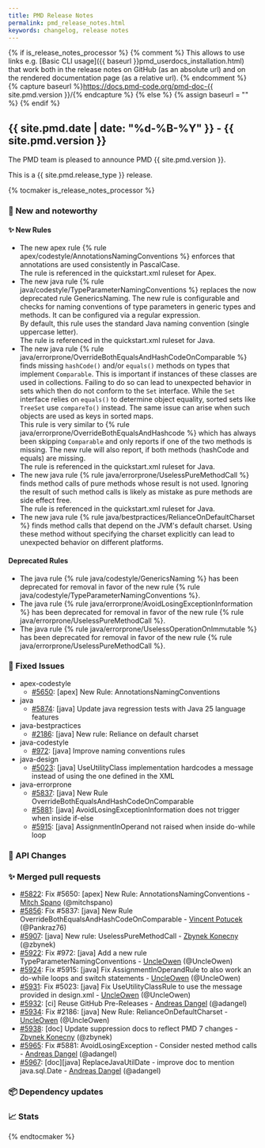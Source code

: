 ```yaml
---
title: PMD Release Notes
permalink: pmd_release_notes.html
keywords: changelog, release notes
---
```


{% if is_release_notes_processor %}
{% comment %}
This allows to use links e.g. [Basic CLI usage]({{ baseurl }}pmd_userdocs_installation.html) that work both
in the release notes on GitHub (as an absolute url) and on the rendered documentation page (as a relative url).
{% endcomment %}
{% capture baseurl %}https://docs.pmd-code.org/pmd-doc-{{ site.pmd.version }}/{% endcapture %}
{% else %}
{% assign baseurl = "" %}
{% endif %}

## {{ site.pmd.date | date: "%d-%B-%Y" }} - {{ site.pmd.version }}

The PMD team is pleased to announce PMD {{ site.pmd.version }}.

This is a {{ site.pmd.release_type }} release.

{% tocmaker is_release_notes_processor %}

### 🚀 New and noteworthy

#### ✨ New Rules
* The new apex rule {% rule apex/codestyle/AnnotationsNamingConventions %} enforces that annotations
  are used consistently in PascalCase.  
  The rule is referenced in the quickstart.xml ruleset for Apex.
* The new java rule {% rule java/codestyle/TypeParameterNamingConventions %} replaces the now deprecated rule
  GenericsNaming. The new rule is configurable and checks for naming conventions of type parameters in
  generic types and methods. It can be configured via a regular expression.  
  By default, this rule uses the standard Java naming convention (single uppercase letter).  
  The rule is referenced in the quickstart.xml ruleset for Java.
* The new java rule {% rule java/errorprone/OverrideBothEqualsAndHashCodeOnComparable %} finds missing
  `hashCode()` and/or `equals()` methods on types that implement `Comparable`. This is important if
  instances of these classes are used in collections. Failing to do so can lead to unexpected behavior in sets
  which then do not conform to the `Set` interface. While the `Set` interface relies on
  `equals()` to determine object equality, sorted sets like `TreeSet` use
  `compareTo()` instead. The same issue can arise when such objects are used
  as keys in sorted maps.  
  This rule is very similar to {% rule java/errorprone/OverrideBothEqualsAndHashcode %} which has always been
  skipping `Comparable` and only reports if one of the two methods is missing. The new rule will also report,
  if both methods (hashCode and equals) are missing.  
  The rule is referenced in the quickstart.xml ruleset for Java.
* The new java rule {% rule java/errorprone/UselessPureMethodCall %} finds method calls of pure methods
  whose result is not used. Ignoring the result of such method calls is likely as mistake as pure
  methods are side effect free.  
  The rule is referenced in the quickstart.xml ruleset for Java.
* The new java rule {% rule java/bestpractices/RelianceOnDefaultCharset %} finds method calls that
  depend on the JVM's default charset. Using these method without specifying the charset explicitly
  can lead to unexpected behavior on different platforms.

#### Deprecated Rules
* The java rule {% rule java/codestyle/GenericsNaming %} has been deprecated for removal in favor
  of the new rule {% rule java/codestyle/TypeParameterNamingConventions %}.
* The java rule {% rule java/errorprone/AvoidLosingExceptionInformation %} has been deprecated for removal
  in favor of the new rule {% rule java/errorprone/UselessPureMethodCall %}.
* The java rule {% rule java/errorprone/UselessOperationOnImmutable %} has been deprecated for removal
  in favor of the new rule {% rule java/errorprone/UselessPureMethodCall %}.

### 🐛 Fixed Issues
* apex-codestyle
  * [#5650](https://github.com/pmd/pmd/issues/5650): \[apex] New Rule: AnnotationsNamingConventions
* java
  * [#5874](https://github.com/pmd/pmd/issues/5874): \[java] Update java regression tests with Java 25 language features
* java-bestpractices
  * [#2186](https://github.com/pmd/pmd/issues/2186): \[java] New rule: Reliance on default charset
* java-codestyle
  * [#972](https://github.com/pmd/pmd/issues/972): \[java] Improve naming conventions rules
* java-design
  * [#5023](https://github.com/pmd/pmd/issues/5023): \[java] UseUtilityClass implementation hardcodes a message instead of using the one defined in the XML
* java-errorprone
  * [#5837](https://github.com/pmd/pmd/issues/5837): \[java] New Rule OverrideBothEqualsAndHashCodeOnComparable
  * [#5881](https://github.com/pmd/pmd/issues/5881): \[java] AvoidLosingExceptionInformation does not trigger when inside if-else
  * [#5915](https://github.com/pmd/pmd/issues/5915): \[java] AssignmentInOperand not raised when inside do-while loop

### 🚨 API Changes

### ✨ Merged pull requests
<!-- content will be automatically generated, see /do-release.sh -->
* [#5822](https://github.com/pmd/pmd/pull/5822): Fix #5650: \[apex] New Rule: AnnotationsNamingConventions - [Mitch Spano](https://github.com/mitchspano) (@mitchspano)
* [#5856](https://github.com/pmd/pmd/pull/5856): Fix #5837: \[java] New Rule OverrideBothEqualsAndHashCodeOnComparable - [Vincent Potucek](https://github.com/Pankraz76) (@Pankraz76)
* [#5907](https://github.com/pmd/pmd/pull/5907): \[java] New rule: UselessPureMethodCall - [Zbynek Konecny](https://github.com/zbynek) (@zbynek)
* [#5922](https://github.com/pmd/pmd/pull/5922): Fix #972: \[java] Add a new rule TypeParameterNamingConventions - [UncleOwen](https://github.com/UncleOwen) (@UncleOwen)
* [#5924](https://github.com/pmd/pmd/pull/5924): Fix #5915: \[java] Fix AssignmentInOperandRule to also work an do-while loops and switch statements - [UncleOwen](https://github.com/UncleOwen) (@UncleOwen)
* [#5931](https://github.com/pmd/pmd/pull/5931): Fix #5023: \[java] Fix UseUtilityClassRule to use the message provided in design.xml - [UncleOwen](https://github.com/UncleOwen) (@UncleOwen)
* [#5932](https://github.com/pmd/pmd/pull/5932): \[ci] Reuse GitHub Pre-Releases - [Andreas Dangel](https://github.com/adangel) (@adangel)
* [#5934](https://github.com/pmd/pmd/pull/5934): Fix #2186: \[java] New Rule: RelianceOnDefaultCharset - [UncleOwen](https://github.com/UncleOwen) (@UncleOwen)
* [#5938](https://github.com/pmd/pmd/pull/5938): \[doc] Update suppression docs to reflect PMD 7 changes - [Zbynek Konecny](https://github.com/zbynek) (@zbynek)
* [#5965](https://github.com/pmd/pmd/pull/5965): Fix #5881: AvoidLosingException - Consider nested method calls - [Andreas Dangel](https://github.com/adangel) (@adangel)
* [#5967](https://github.com/pmd/pmd/pull/5967): \[doc]\[java] ReplaceJavaUtilDate - improve doc to mention java.sql.Date - [Andreas Dangel](https://github.com/adangel) (@adangel)

### 📦 Dependency updates
<!-- content will be automatically generated, see /do-release.sh -->

### 📈 Stats
<!-- content will be automatically generated, see /do-release.sh -->

{% endtocmaker %}

